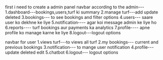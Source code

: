 first i need to create a admin panel
navbar according to the admin---
1.dashboard---bookings,users,turf ki summary
2.manage turf---add update deleted 
3.bookings--- to see bookings and filter options 
4.users--- saare user ko dekhne ke liye
5.notification---- agar koi message admin ke liye ho
6.reports---- turf bookings aur payments ka analytics
7.profile---- apne profile ko manage karne ke liye
8.logout---logout options

navbar for user
1.views turf---to views all turf
2.my bookings--- current and previous bookings
3.notification--- to mange user notification
4.profile--- update deleted edit
5.chatbot
6.logout--- logout options